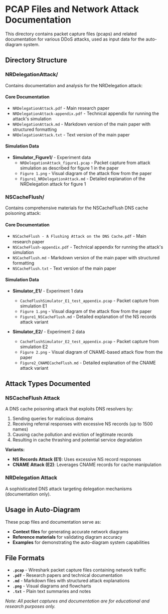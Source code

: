 # PCAP Files and Network Attack Documentation

This directory contains packet capture files (pcaps) and related documentation for various DDoS attacks, used as input data for the auto-diagram system.

## Directory Structure

### NRDelegationAttack/
Contains documentation and analysis for the NRDelegation attack:

#### Core Documentation
- `NRDelegationAttack.pdf` - Main research paper
- `NRDelegationAttack-appendix.pdf` - Technical appendix for running the attack's simulation
- `NRDelegationAttack.md` - Markdown version of the main paper with structured formatting
- `NRDelegationAttack.txt` - Text version of the main paper

#### Simulation Data
- **Simulator_Figure1/** - Experiment data
  - `NRDelegationAttack_figure1.pcap` - Packet capture from attack simulation as described for figure 1 in the paper
  - `Figure 1.png` - Visual diagram of the attack flow from the paper
  - `Figure1_NRDelegationAttack.md` - Detailed explanation of the NRDelegation attack for figure 1

### NSCacheFlush/
Contains comprehensive materials for the NSCacheFlush DNS cache poisoning attack:

#### Core Documentation
- `NSCacheFlush - ֿA Flushing Attack on the DNS Cache.pdf` - Main research paper
- `NSCacheFlush-appendix.pdf` - Technical appendix for running the attack's simulation
- `NSCacheFlush.md` - Markdown version of the main paper with structured formatting
- `NSCacheFlush.txt` - Text version of the main paper

#### Simulation Data
- **Simulator_E1/** - Experiment 1 data
  - `CacheFlushSimulator_E1_test_appendix.pcap` - Packet capture from simulation E1
  - `Figure 1.png` - Visual diagram of the attack flow from the paper
  - `Figure1_NSCacheFlush.md` - Detailed explanation of the NS records attack variant

- **Simulator_E2/** - Experiment 2 data
  - `CacheFlushSimulator_E2_test_appendix.pcap` - Packet capture from simulation E2
  - `Figure 2.png` - Visual diagram of CNAME-based attack flow from the paper
  - `Figure2_CNAMECacheFlush.md` - Detailed explanation of the CNAME attack variant



## Attack Types Documented

### NSCacheFlush Attack
A DNS cache poisoning attack that exploits DNS resolvers by:
1. Sending queries for malicious domains
2. Receiving referral responses with excessive NS records (up to 1500 names)
3. Causing cache pollution and eviction of legitimate records
4. Resulting in cache thrashing and potential service degradation

**Variants:**
- **NS Records Attack (E1)**: Uses excessive NS record responses
- **CNAME Attack (E2)**: Leverages CNAME records for cache manipulation

### NRDelegation Attack
A sophisticated DNS attack targeting delegation mechanisms (documentation only).

## Usage in Auto-Diagram

These pcap files and documentation serve as:
- **Context files** for generating accurate network diagrams
- **Reference materials** for validating diagram accuracy
- **Examples** for demonstrating the auto-diagram system capabilities

## File Formats

- **`.pcap`** - Wireshark packet capture files containing network traffic
- **`.pdf`** - Research papers and technical documentation
- **`.md`** - Markdown files with structured attack explanations
- **`.png`** - Visual diagrams and flowcharts
- **`.txt`** - Plain text summaries and notes


*Note: All packet captures and documentation are for educational and research purposes only.*